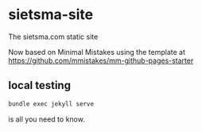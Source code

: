 # sietsma-site

The sietsma.com static site

Now based on Minimal Mistakes using the template at <https://github.com/mmistakes/mm-github-pages-starter>

## local testing

```sh
bundle exec jekyll serve
```

is all you need to know.
